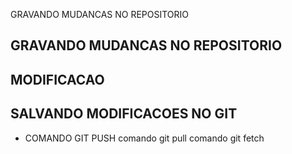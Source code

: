 GRAVANDO MUDANCAS NO REPOSITORIO
## GRAVANDO MUDANCAS NO REPOSITORIO 
## MODIFICACAO
## SALVANDO MODIFICACOES NO GIT 
* COMANDO GIT PUSH
comando git pull
comando git fetch
